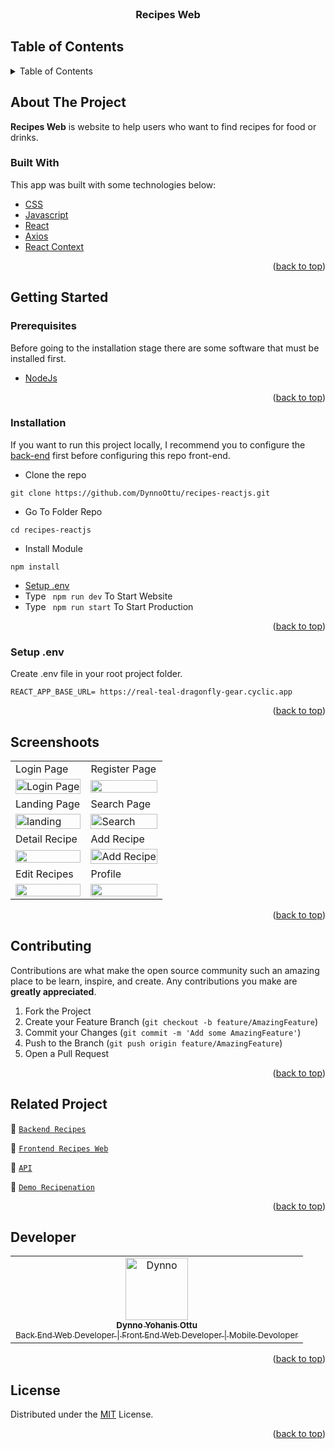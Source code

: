 <div id="top"></div>

<!-- PROJECT LOGO -->
<br />
<div align="center">

  <h3 align="center">Recipes Web</h3>
</div>

<!-- TABLE OF CONTENTS -->

## Table of Contents

<details>
  <summary>Table of Contents</summary>
  <ol>
    <li>
      <a href="#about-the-project">About The Project</a>
      <ul>
        <li><a href="#built-with">Built With</a></li>
      </ul>
    </li>
    <li>
      <a href="#getting-started">Getting Started</a>
      <ul>
        <li><a href="#prerequisites">Prerequisites</a></li>
        <li><a href="#installation">Installation</a></li>
        <li><a href="#setup-env-example">Setup .env example</a></li>
      </ul>
    </li>
    <li><a href="#screenshoots">Screenshots</a></li>
    <li><a href="#contributing">Contributing</a></li>
    <li><a href="#related-project">Related Project</a></li>
    <li><a href="#our-team">Contact</a></li>
    <li><a href="#license">License</a></li>
  </ol>
</details>

<!-- ABOUT THE PROJECT -->

## About The Project

**Recipes Web** is website to help users who want to find recipes for food or drinks.

### Built With

This app was built with some technologies below:

- [CSS](https://developer.mozilla.org/en-US/docs/Web/CSS)
- [Javascript](https://www.javascript.com/)
- [React](https://reactjs.org/)
- [Axios](https://axios-http.com/)
- [React Context](https://reactjs.org/docs/context.html)

<p align="right">(<a href="#top">back to top</a>)</p>

<!-- GETTING STARTED -->

## Getting Started

### Prerequisites

Before going to the installation stage there are some software that must be installed first.

- [NodeJs](https://nodejs.org/en/download/)

<p align="right">(<a href="#top">back to top</a>)</p>

### Installation

If you want to run this project locally, I recommend you to configure the [back-end](https://github.com/DynnoOttu/Recipes-API.git) first before configuring this repo front-end.

- Clone the repo

```
git clone https://github.com/DynnoOttu/recipes-reactjs.git
```

- Go To Folder Repo

```
cd recipes-reactjs
```

- Install Module

```
npm install
```

- <a href="#setup-env">Setup .env</a>
- Type ` npm run dev` To Start Website
- Type ` npm run start` To Start Production

<p align="right">(<a href="#top">back to top</a>)</p>

### Setup .env

Create .env file in your root project folder.

```
REACT_APP_BASE_URL= https://real-teal-dragonfly-gear.cyclic.app
```

<p align="right">(<a href="#top">back to top</a>)</p>

## Screenshoots

<p align="center" display=flex>
   
<table>
    <tr>
    <td>Login Page</td>
    <td>Register Page</td>
  </tr>
  <tr>
    <td><image src="https://res.cloudinary.com/dzs9aijqab/image/upload/v1685992174/screenshot%20recipes-ReactJs/login_p9btbe.png" alt="Login Page" width=100%></td>
    <td><image src="https://res.cloudinary.com/dzs9aijqab/image/upload/v1685992348/screenshot%20recipes-ReactJs/screencapture-recipes-reactjs-vercel-app-register-2023-06-06-03_12_09_pnwvc1.png" width=100%/></td>
  </tr>
  

  <tr>
       <tr>
    <td>Landing Page</td>
    <td>Search Page</td>
  </tr>
    <td><image src="https://res.cloudinary.com/dzs9aijqab/image/upload/v1685992431/screenshot%20recipes-ReactJs/landing_page_squqbx.png" alt="landing" width=100%></td>
    <td><image src="https://res.cloudinary.com/dzs9aijqab/image/upload/v1685992509/screenshot%20recipes-ReactJs/screencapture-recipes-reactjs-vercel-app-search-menu-2023-06-06-03_14_52_ui0ovt.png" alt="Search" width=100%/></td>
  </tr>

  <tr>
   <tr>
    <td>Detail Recipe</td>
    <td>Add Recipe</td>
  </tr>
    <td><image src="https://res.cloudinary.com/dzs9aijqab/image/upload/v1685992913/screenshot%20recipes-ReactJs/screencapture-recipes-reactjs-vercel-app-detail-menu-46-2023-06-06-03_21_25_teflwr.png" width=100%></td>
    <td><image src="https://res.cloudinary.com/dzs9aijqab/image/upload/v1685992979/screenshot%20recipes-ReactJs/screencapture-recipes-reactjs-vercel-app-add-menu-2023-06-06-03_22_14_ot79rt.png" alt="Add Recipe" width=100%/></td>
  </tr>


  <tr>
     <tr>
    <td>Edit Recipes</td>
    <td>Profile</td>
  </tr>
    <td><image src="https://res.cloudinary.com/dzs9aijqab/image/upload/v1686013641/screenshot%20recipes-ReactJs/screencapture-recipes-reactjs-vercel-app-edit-menu-46-2023-06-06-09_06_28_x8q5z8.png" width=100%></td>
      <td><image src="https://res.cloudinary.com/dzs9aijqab/image/upload/v1685992977/screenshot%20recipes-ReactJs/screencapture-recipes-reactjs-vercel-app-profile-2023-06-06-03_22_38_tdtcst.png" width=100%></td>
  </tr>

</table>
      
</p>
<p align="right">(<a href="#top">back to top</a>)</p>

## Contributing

Contributions are what make the open source community such an amazing place to be learn, inspire, and create. Any contributions you make are **greatly appreciated**.

1. Fork the Project
2. Create your Feature Branch (`git checkout -b feature/AmazingFeature`)
3. Commit your Changes (`git commit -m 'Add some AmazingFeature'`)
4. Push to the Branch (`git push origin feature/AmazingFeature`)
5. Open a Pull Request

<p align="right">(<a href="#top">back to top</a>)</p>

## Related Project

:rocket: [`Backend Recipes`](https://github.com/DynnoOttu/Recipes-API)

:rocket: [`Frontend Recipes Web`](https://github.com/DynnoOttu/recipes-reactjs)

:rocket: [`API`](https://real-teal-dragonfly-gear.cyclic.app)

:rocket: [`Demo Recipenation`](https://recipes-reactjs.vercel.app/)

<p align="right">(<a href="#top">back to top</a>)</p>

## Developer

<center>
  <table>
    <tr>
      <td align="center">
        <a href="https://github.com/DynnoOttu">
          <img width="100" src="https://res.cloudinary.com/dzs9aijqab/image/upload/v1685061849/recipes/kbgsfitfo3x2aikonhng.jpg" alt="Dynno"><br/>
          <sub><b>Dynno Yohanis Ottu</b></sub> <br/>
          <sub>Back End Web Developer | Front End Web Developer | Mobile Devoloper</sub>
        </a>
      </td>
  </table>
</center>

<p align="right">(<a href="#top">back to top</a>)</p>

## License

Distributed under the [MIT](/LICENSE) License.

<p align="right">(<a href="#top">back to top</a>)</p>
